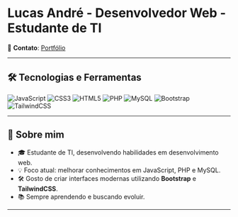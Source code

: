 # Lucas André - Desenvolvedor Web - Estudante de TI

📱 **Contato**: [Portfólio](http://127.0.0.1:5500/Portfolio/index.html)

---

## 🛠️ Tecnologias e Ferramentas

![JavaScript](https://img.shields.io/badge/-JavaScript-F7DF1E?logo=javascript&logoColor=black&style=for-the-badge)
![CSS3](https://img.shields.io/badge/-CSS3-1572B6?logo=css3&logoColor=white&style=for-the-badge)
![HTML5](https://img.shields.io/badge/-HTML5-E34F26?logo=html5&logoColor=white&style=for-the-badge)
![PHP](https://img.shields.io/badge/-PHP-777BB4?logo=php&logoColor=white&style=for-the-badge)
![MySQL](https://img.shields.io/badge/-MySQL-4479A1?logo=mysql&logoColor=white&style=for-the-badge)
![Bootstrap](https://img.shields.io/badge/-Bootstrap-7952B3?logo=bootstrap&logoColor=white&style=for-the-badge)
![TailwindCSS](https://img.shields.io/badge/-TailwindCSS-06B6D4?logo=tailwindcss&logoColor=white&style=for-the-badge)

---

## 🚀 Sobre mim

- 🎓 Estudante de TI, desenvolvendo habilidades em desenvolvimento web.
- 💡 Foco atual: melhorar conhecimentos em JavaScript, PHP e MySQL.
- 🛠️ Gosto de criar interfaces modernas utilizando **Bootstrap** e **TailwindCSS**.
- 📚 Sempre aprendendo e buscando evoluir.

---